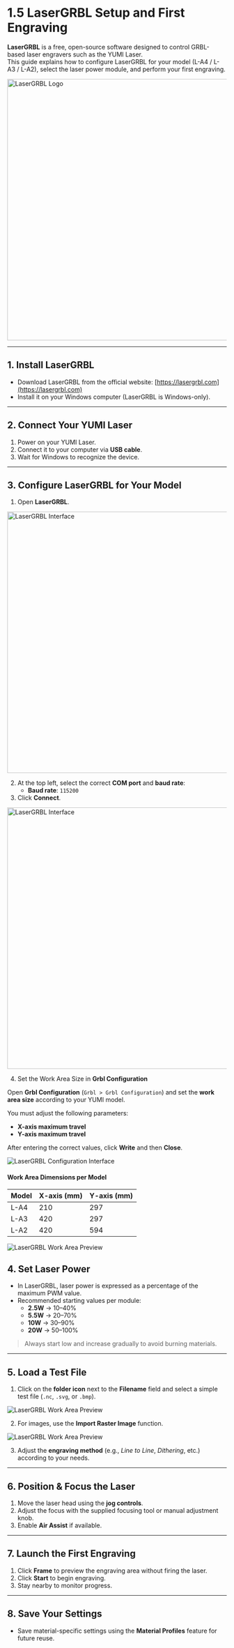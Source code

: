 # 1.5 LaserGRBL Setup and First Engraving

**LaserGRBL** is a free, open-source software designed to control GRBL-based laser engravers such as the YUMI Laser.  
This guide explains how to configure LaserGRBL for your model (L-A4 / L-A3 / L-A2), select the laser power module, and perform your first engraving.

<img src="../../img/Yumi_laser/Yumi_Laser_LaserGRBL/Yumi_Laser_LaserGRBL_01.png" width="600" alt="LaserGRBL Logo">

---

## 1. Install LaserGRBL

- Download LaserGRBL from the official website: [https://lasergrbl.com](https://lasergrbl.com)
- Install it on your Windows computer (LaserGRBL is Windows-only).

---

## 2. Connect Your YUMI Laser

1. Power on your YUMI Laser.
2. Connect it to your computer via **USB cable**.
3. Wait for Windows to recognize the device.

---

## 3. Configure LaserGRBL for Your Model

1. Open **LaserGRBL**.

<img src="../../img/Yumi_laser/Yumi_Laser_LaserGRBL/Yumi_Laser_LaserGRBL_02.png" width="600" alt="LaserGRBL Interface">

2. At the top left, select the correct **COM port** and **baud rate**:
   - **Baud rate**: `115200`
3. Click **Connect**.

<img src="../../img/Yumi_laser/Yumi_Laser_LaserGRBL/Yumi_Laser_LaserGRBL_03.gif" width="600" alt="LaserGRBL Interface">


4. Set the Work Area Size in **Grbl Configuration**

Open **Grbl Configuration** (`Grbl > Grbl Configuration`) and set the **work area size** according to your YUMI model.  

You must adjust the following parameters:  

- **X-axis maximum travel**  
- **Y-axis maximum travel**  

After entering the correct values, click **Write** and then **Close**.  

<img src="../../img/Yumi_laser/Yumi_Laser_LaserGRBL/Yumi_Laser_LaserGRBL_04.png" alt="LaserGRBL Configuration Interface">

#### Work Area Dimensions per Model

| Model | **X-axis (mm)** | **Y-axis (mm)** |
|-------|-----------------|-----------------|
| L-A4  | 210             | 297             |
| L-A3  | 420             | 297             |
| L-A2  | 420             | 594             |

<img src="../../img/Yumi_laser/Yumi_Laser_LaserGRBL/Yumi_Laser_LaserGRBL_05.png" alt="LaserGRBL Work Area Preview">


## 4. Set Laser Power

- In LaserGRBL, laser power is expressed as a percentage of the maximum PWM value.
- Recommended starting values per module:
  - **2.5W** → 10–40%
  - **5.5W** → 20–70%
  - **10W** → 30–90%
  - **20W** → 50–100%

> Always start low and increase gradually to avoid burning materials.

---

## 5. Load a Test File

1. Click on the **folder icon** next to the **Filename** field and select a simple test file (`.nc`, `.svg`, or `.bmp`). 

<img src="../../img/Yumi_laser/Yumi_Laser_LaserGRBL/Yumi_Laser_LaserGRBL_06.png" alt="LaserGRBL Work Area Preview">

2. For images, use the **Import Raster Image** function.

<img src="../../img/Yumi_laser/Yumi_Laser_LaserGRBL/Yumi_Laser_LaserGRBL_07.png" alt="LaserGRBL Work Area Preview">

3. Adjust the **engraving method** (e.g., *Line to Line*, *Dithering*, etc.) according to your needs.  


---

## 6. Position & Focus the Laser

1. Move the laser head using the **jog controls**.
2. Adjust the focus with the supplied focusing tool or manual adjustment knob.
3. Enable **Air Assist** if available.

---

## 7. Launch the First Engraving

1. Click **Frame** to preview the engraving area without firing the laser.
2. Click **Start** to begin engraving.
3. Stay nearby to monitor progress.

---

## 8. Save Your Settings

- Save material-specific settings using the **Material Profiles** feature for future reuse.



